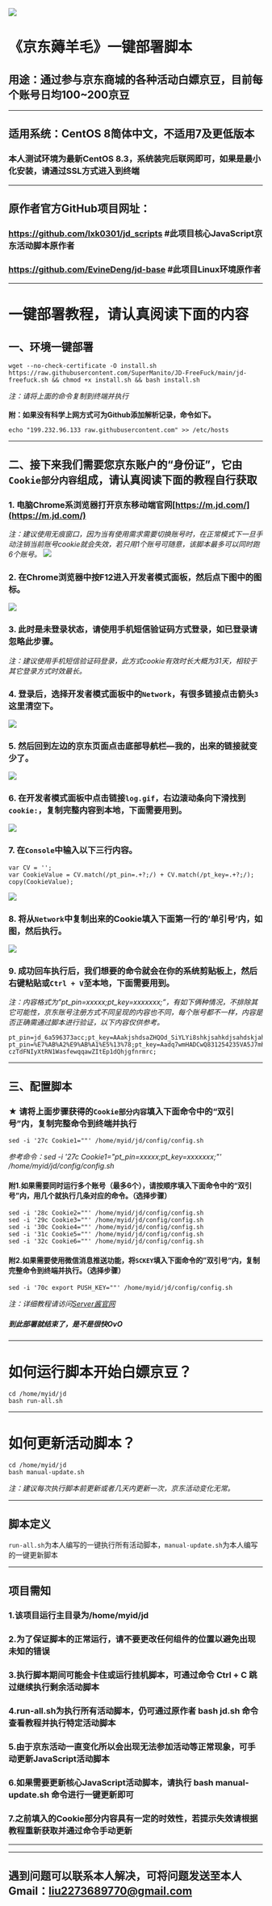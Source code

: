 ![](https://m.qpic.cn/psc?/V50JLr6f3NCtQ84fWTz73pzh9u4fyAYL/ruAMsa53pVQWN7FLK88i5jJAaJFL6iOouiNaUd1l1DFeJaWRuF2uMGRUxiTZGYhELIKK5KxIPZSb4DKEXVsVWZ5T0kdcg*bkW1MDvry*Gbc!/b&bo=YAXaAgAAAAADB58!&rf=viewer_4)

《京东薅羊毛》一键部署脚本
=====
## 用途：通过参与京东商城的各种活动白嫖京豆，目前每个账号日均100~200京豆

***

## 适用系统：CentOS 8简体中文，不适用7及更低版本
### 本人测试环境为最新CentOS 8.3，系统装完后联网即可，如果是最小化安装，请通过SSL方式进入到终端

***


## 原作者官方GitHub项目网址：
### https://github.com/lxk0301/jd_scripts  #此项目核心JavaScript京东活动脚本原作者
### https://github.com/EvineDeng/jd-base   #此项目Linux环境原作者
    
***

# 一键部署教程，请认真阅读下面的内容
## 一、环境一键部署
    wget --no-check-certificate -O install.sh https://raw.githubusercontent.com/SuperManito/JD-FreeFuck/main/jd-freefuck.sh && chmod +x install.sh && bash install.sh
_注：请将上面的命令复制到终端并执行_\
\
__附：如果没有科学上网方式可为Github添加解析记录，命令如下。__

    echo "199.232.96.133 raw.githubusercontent.com" >> /etc/hosts
    
***

## 二、接下来我们需要您京东账户的“身份证”，它由`Cookie部分内容`组成，请认真阅读下面的教程自行获取
### 1. 电脑Chrome系浏览器打开京东移动端官网[https://m.jd.com/](https://m.jd.com/)
_注：建议使用无痕窗口，因为当有使用需求需要切换账号时，在正常模式下一旦手动注销当前账号cookie就会失效，若只用1个账号可随意，该脚本最多可以同时跑6个账号。_
![](https://raw.githubusercontent.com/SuperManito/JD-FreeFuck/main/course/1.png)
### 2.	在Chrome浏览器中按F12进入开发者模式面板，然后点下图中的图标。
![](https://raw.githubusercontent.com/SuperManito/JD-FreeFuck/main/course/2.png)
### 3.	此时是未登录状态，请使用手机短信验证码方式登录，如已登录请忽略此步骤。
_注：建议使用手机短信验证码登录，此方式cookie有效时长大概为31天，相较于其它登录方式时效最长。_
### 4.	登录后，选择开发者模式面板中的`Network`，有很多链接点击箭头`3`这里清空下。
![](https://raw.githubusercontent.com/SuperManito/JD-FreeFuck/main/course/3.png)
### 5.	然后回到左边的京东页面点击底部导航栏—我的，出来的链接就变少了。
![](https://raw.githubusercontent.com/SuperManito/JD-FreeFuck/main/course/4.png)
### 6. 在开发者模式面板中点击链接`log.gif`，右边滚动条向下滑找到`cookie:`，复制完整内容到本地，下面需要用到。
![](https://raw.githubusercontent.com/SuperManito/JD-FreeFuck/main/course/5.png)
### 7.	在`Console`中输入以下三行内容。
    var CV = '';
    var CookieValue = CV.match(/pt_pin=.+?;/) + CV.match(/pt_key=.+?;/);
    copy(CookieValue);
![](https://raw.githubusercontent.com/SuperManito/JD-FreeFuck/main/course/6.png) 
### 8.	将从`Network`中复制出来的Cookie填入下面第一行的’单引号’内，如图，然后执行。
![](https://raw.githubusercontent.com/SuperManito/JD-FreeFuck/main/course/7.png)
### 9.	成功回车执行后，我们想要的命令就会在你的系统剪贴板上，然后右键粘贴或`Ctrl + V`至本地，下面需要用到。
_注：内容格式为”pt_pin=xxxxx;pt_key=xxxxxxx;”，有如下俩种情况，不排除其它可能性，京东账号注册方式不同呈现的内容也不同，每个账号都不一样，内容是否正确需通过脚本进行验证，以下内容仅供参考。_

    pt_pin=jd_6a596373acc;pt_key=AAakjshdsaZHQOd_SiYLYi8shkjsahkdjsahdskjahdsakho;
    pt_pin=%E7%AB%A2%E9%AB%A1%E5%13%78;pt_key=Aadq7wmHADCwQ831254235VA5J7mh3_b-czTdFNIyXtRN1WasfewqqawZItEp1dQhjgfnrmrc;

***

## 三、配置脚本
### ★ 请将上面步骤获得的`Cookie部分内容`填入下面命令中的“双引号”内，复制完整命令到终端并执行
    sed -i '27c Cookie1=""' /home/myid/jd/config/config.sh
_参考命令：sed -i '27c Cookie1="pt_pin=xxxxx;pt_key=xxxxxxx;"' /home/myid/jd/config/config.sh_
#### 附1.如果需要同时运行多个账号（最多6个），请按顺序填入下面命令中的“双引号”内，用几个就执行几条对应的命令。（选择步骤）

    sed -i '28c Cookie2=""' /home/myid/jd/config/config.sh
    sed -i '29c Cookie3=""' /home/myid/jd/config/config.sh
    sed -i '30c Cookie4=""' /home/myid/jd/config/config.sh
    sed -i '31c Cookie5=""' /home/myid/jd/config/config.sh
    sed -i '32c Cookie6=""' /home/myid/jd/config/config.sh
#### 附2.如果需要使用微信消息推送功能，将`SCKEY`填入下面命令的”双引号“内，复制完整命令到终端并执行。（选择步骤）

    sed -i '70c export PUSH_KEY=""' /home/myid/jd/config/config.sh
_注：详细教程请访问[Server酱官网](http://sc.ftqq.com/3.version/)_
##### _到此部署就结束了，是不是很快OvO_

***

# 如何运行脚本开始白嫖京豆？
    cd /home/myid/jd
    bash run-all.sh
    
***

# 如何更新活动脚本？
    cd /home/myid/jd
    bash manual-update.sh
_注：建议每次执行脚本前更新或者几天内更新一次，京东活动变化无常。_
    
***

## 脚本定义
`run-all.sh`为本人编写的一键执行所有活动脚本，`manual-update.sh`为本人编写的一键更新脚本
    
***

## 项目需知
### 1.该项目运行主目录为/home/myid/jd
### 2.为了保证脚本的正常运行，请不要更改任何组件的位置以避免出现未知的错误
### 3.执行脚本期间可能会卡住或运行挂机脚本，可通过命令 Ctrl + C 跳过继续执行剩余活动脚本
### 4.run-all.sh为执行所有活动脚本，仍可通过原作者 bash jd.sh 命令查看教程并执行特定活动脚本
### 5.由于京东活动一直变化所以会出现无法参加活动等正常现象，可手动更新JavaScript活动脚本
### 6.如果需要更新核心JavaScript活动脚本，请执行 bash manual-update.sh 命令进行一键更新即可
### 7.之前填入的Cookie部分内容具有一定的时效性，若提示失效请根据教程重新获取并通过命令手动更新
    
***

    
***

## 遇到问题可以联系本人解决，可将问题发送至本人Gmail：liu2273689770@gmail.com
